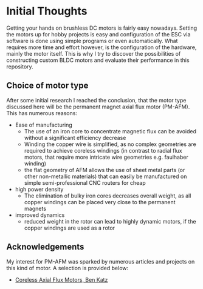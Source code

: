 # Initial Thoughts

Getting your hands on brushless DC motors is fairly easy nowadays. Setting the motors up for hobby projects is easy and configuration of the ESC via software is done using simple programs or even automatically. 
What requires more time and effort however, is the configuration of the hardware, mainly the motor itself. This is why I try to discover the possibilities of constructing custom BLDC motors and evaluate their performance in this repository. 

## Choice of motor type

After some initial research I reached the conclusion, that the motor type discussed here will be the permanent magnet axial flux motor (PM-AFM). This has numerous reasons:

- Ease of manufacturing
  - The use of an iron core to concentrate magnetic flux can be avoided without a significant efficiency decrease
  - Winding the copper wire is simplified, as no complex geometries are required to achieve coreless windings (in contrast to radial flux motors, that require more intricate wire geometries e.g. faulhaber winding)
  - the flat geometry of AFM allows the use of sheet metal parts (or other non-metallic materials) that can easily be manufactured on simple semi-professional CNC routers for cheap
- high power density
  - The elimination of bulky iron cores decreases overall weight, as all copper windings can be placed very close to the permanent magnets
- improved dynamics
  - reduced weight in the rotor can lead to highly dynamic motors, if the copper windings are used as a rotor

## Acknowledgements

My interest for PM-AFM was sparked by numerous articles and projects on this kind of motor. A selection is provided below:

- [Coreless Axial Flux Motors, Ben Katz](https://build-its-inprogress.blogspot.com/2015/02/coreless-axial-flux-motors.html)
